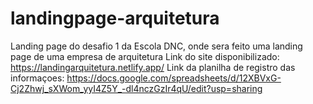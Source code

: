 # landingpage-arquitetura
 Landing  page do desafio 1 da Escola DNC, onde sera feito uma landing page de uma empresa de arquitetura
 Link do site disponibilizado: https://landingarquitetura.netlify.app/
Link da planilha de registro das informaçoes: https://docs.google.com/spreadsheets/d/12XBVxG-Cj2Zhwj_sXWom_yyI4Z5Y_-dl4nczGzIr4qU/edit?usp=sharing
